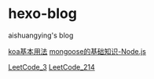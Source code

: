 # hexo-blog

aishuangying's blog

[koa基本用法](./source/_posts/koa1.md)
[mongoose的基础知识-Node.js](./source/_posts/node_mongoose_1.md)

[LeetCode_3](./source/_posts/LeetCode_3.md)
[LeetCode_214](./source/_posts/LeetCode_214.md)